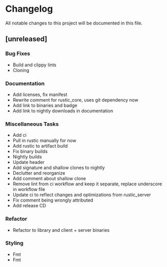 # Changelog

All notable changes to this project will be documented in this file.

## [unreleased]

### Bug Fixes

- Build and clippy lints
- Cloning

### Documentation

- Add licenses, fix manifest
- Rewrite comment for rustic_core, uses git dependency now
- Add link to binaries and badge
- Add link to nightly downloads in documentation

### Miscellaneous Tasks

- Add ci
- Pull in rustic manually for now
- Add rustic to artifact build
- Fix binary builds
- Nightly builds
- Update header
- Add signature and shallow clones to nightly
- Declutter and reorganize
- Add comment about shallow clone
- Remove lint from ci workflow and keep it separate, replace underscore in workflow file
- Update ci to reflect changes and optimizations from rustic_server
- Fix comment being wrongly attributed
- Add release CD

### Refactor

- Refactor to library and client + server binaries

### Styling

- Fmt
- Fmt

<!-- generated by git-cliff -->
